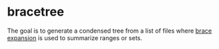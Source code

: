 # bracetree

The goal is to generate a condensed tree from a list of files
where [brace expansion](https://www.gnu.org/software/bash/manual/html_node/Brace-Expansion.html) is used to summarize ranges or sets.
